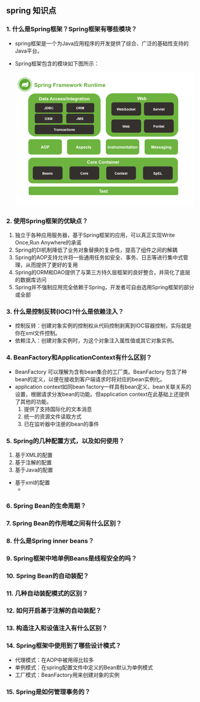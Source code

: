 ## spring 知识点

### 1. 什么是Spring框架？Spring框架有哪些模块？

* spring框架是一个为Java应用程序的开发提供了综合、广泛的基础性支持的Java平台。

* Spring框架包含的模块如下图所示：

  ![](../../img/dai/spring/spring包含的模块.png)

### 2. 使用Spring框架的优缺点？

1. 独立于各种应用服务器，基于Spring框架的应用，可以真正实现Write Once,Run Anywhere的承诺
2. Spring的DI机制降低了业务对象替换的复杂性，提高了组件之间的解耦
3. Spring的AOP支持允许将一些通用任务如安全、事务、日志等进行集中式管理，从而提供了更好的复用
4. Spring的ORM和DAO提供了与第三方持久层框架的良好整合，并简化了底层的数据库访问
5. Spring并不强制应用完全依赖于Spring，开发者可自由选用Spring框架的部分或全部

### 3. 什么是控制反转(IOC)?什么是依赖注入？

* 控制反转：创建对象实例的控制权从代码控制剥离到IOC容器控制，实际就是你在xml文件控制。
* 依赖注入：创建对象实例时，为这个对象注入属性值或其它对象实例。 

### 4.  BeanFactory和ApplicationContext有什么区别？

* BeanFactory 可以理解为含有bean集合的工厂类。BeanFactory 包含了种bean的定义，以便在接收到客户端请求时将对应的bean实例化。
* application context如同bean factory一样具有bean定义、bean关联关系的设置，根据请求分发bean的功能。但application context在此基础上还提供了其他的功能。
  1. 提供了支持国际化的文本消息
  2. 统一的资源文件读取方式
  3. 已在监听器中注册的bean的事件

### 5. Spring的几种配置方式，以及如何使用？

1. 基于XML的配置
2. 基于注解的配置
3. 基于Java的配置

* 基于xml的配置
  * ​

### 6. Spring Bean的生命周期？

### 7. Spring Bean的作用域之间有什么区别？

### 8. 什么是Spring inner beans？

### 9. Spring框架中地单例Beans是线程安全的吗？

### 10. Spring Bean的自动装配？

### 11. 几种自动装配模式的区别？

### 12. 如何开启基于注解的自动装配？

### 13. 构造注入和设值注入有什么区别？

### 14. Spring框架中使用到了哪些设计模式？

* 代理模式：在AOP中被用得比较多
* 单例模式：在spring配置文件中定义的Bean默认为单例模式
* 工厂模式：BeanFactory用来创建对象的实例

### 15. Spring是如何管理事务的？


